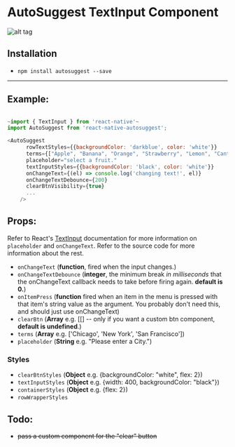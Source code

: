 # AutoSuggest TextInput Component


![alt tag](https://github.com/silesky/react-native-autosuggest/blob/259c32a3cec308e30994d708f4abeb33572ed6b9/demo.gif)

## Installation
* `npm install autosuggest --save`

___

## Example:
```js

~import { TextInput } from 'react-native'~
import AutoSuggest from 'react-native-autosuggest';

<AutoSuggest
      rowTextStyles={{backgroundColor: 'darkblue', color: 'white'}}
      terms={["Apple", "Banana", "Orange", "Strawberry", "Lemon", "Cantaloupe", "Peach", "Mandarin", "Date", "Kiwi"]}
      placeholder="select a fruit."
      textInputStyles={{backgroundColor: 'black', color: 'white'}}
      onChangeText={(el) => console.log('changing text!', el)}
      onChangeTextDebounce={200}
      clearBtnVisibility={true}
      ...
    />
```

## Props:
Refer to React's [TextInput](https://facebook.github.io/react-native/docs/textinput.html) documentation for more information on `placeholder` and `onChangeText`.
Refer to the source code for more information about the rest.

* `onChangeText` (__function__, fired when the input changes.)
* `onChangeTextDebounce` (__integer__, the minimum break *in milliseconds* that the onChangeText callback needs to take before firing again. **default is 0.**)
* `onItemPress` (__function__ fired when an item in the menu is pressed with that item's string value as the argument. You probably don't need this, and should just use onChangeText)
* `clearBtn` (__Array__ e.g. [[<MyCustomClearButtonComponent />]  -- only if you want a custom btn component, **default is undefined**.)
* `terms` (__Array__  e.g. ['Chicago', 'New York', 'San Francisco'])
* `placeholder` (__String__ e.g. "Please enter a City.")
### Styles
* `clearBtnStyles` (__Object__ e.g. {backgroundColor: "white", flex: 2})
* `textInputStyles` (__Object__ e.g. {width: 400, backgroundColor: "black"})
* `containerStyles` (__Object__ e.g. {flex: 2})
* `rowWrapperStyles`

## Todo:
* ~~pass a custom component for the "clear" button~~
